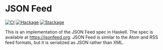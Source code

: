 # JSON Feed

[![CI](https://github.com/tfausak/json-feed/workflows/CI/badge.svg)](https://github.com/tfausak/json-feed/actions/new)
[![Hackage](https://img.shields.io/hackage/v/json-feed)](https://hackage.haskell.org/package/json-feed)
[![Stackage](https://www.stackage.org/package/json-feed/badge/nightly?label=stackage)](https://www.stackage.org/package/json-feed)

This is an implementation of the JSON Feed spec in Haskell. The spec is
available at <https://jsonfeed.org>. JSON Feed is similar to the Atom and RSS
feed formats, but it is serialized as JSON rather than XML.
